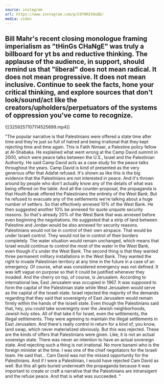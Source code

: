 ```yaml
---
source: instagram
url: https://www.instagram.com/p/C07NRIVOoQD/
media: video
---
```


## Bill Mahr's recent closing monologue framing imperialism as "tHinGs CHaNgE" was truly a billboard for yt bs and reductive thinking.  The applause of the audience, in support, should remind us that "liberal" does not mean radical. It does not mean progressive. It does not mean inclusive.  Continue to seek the facts, hone your critical thinking, and explore sources that don't look/sound/act like the creators/upholders/perpetuators of the systems of oppression you've come to recognize.

![[3259257107114525699.mp4]]

"The popular narrative is that Palestinians were offered a state time after time and they're
just so full of hatred and being irrational that they kept rejecting time and time again.
This is Fatih Nimaer, a Palestine policy fellow at Al-Shabaka.
He explained what went wrong at the Camp David summit in 2000, which were peace talks
between the U.S., Israel and the Palestinian Authority.
He said Camp David acts as a case study for the peace talks throughout the years.
Camp David is kind of presented as the very generous offer that Adafat refused.
It's shown as like this is the big evidence that the Palestinians are not interested in peace.
And it's thrown around by people who don't actually know any of the details of what was being offered on the table.
And all the counter-proposal, the propaganda is that Houth Barak offered the Palestinians the entirety of the West Bank.
But he refused to evacuate any of the settlements we're talking about a huge number of settlers.
So that effectively annexed 10% of the West Bank.
He then suggested another 10% be annexed for quote unquote security reasons.
So that's already 20% of the West Bank that was annexed before even beginning the negotiations.
He suggested that a strip of land between Palestine and Jordan would be also annexed for security reasons.
Palestinians would not be in control of their own airspace.
That would be under Israeli control.
They would not be in control of their borders completely.
The water situation would remain unchanged, which means that Israel would continue to control the most of the water in the West Bank,
even though it's under the West Bank.
The second thing is that they wanted three permanent military installations in the West Bank.
They wanted the right to invade Palestinian territory at any time in the future in a case of an emergency.
Of course, what was considered emergency was not defined.
It was left vague on purpose so that it could be justified whenever they invaded.
And the cherry on top, of course, is Jerusalem.
According to international law, East Jerusalem was occupied in 1967.
It was supposed to form the capital of the Palestinian state while West Jerusalem would serve as the capital of the Israeli state.
Israel rejected the majority of the demands regarding that they said that sovereignty of East Jerusalem would remain firmly within the hands of the Israeli state.
Even though the Palestinians said that, hey, you could take sovereignty over the Jewish neighborhoods, Jewish holy sites.
All of that take it for Israel, even the settlements, the illegal settlements.
They were agreeing to maintain the illegal settlements in East Jerusalem.
And there's really control in return for a kind of, you know, land swap, which never materialized obviously.
But this was rejected.
These are the kinds of offers that Palestinians were given.
Like, it is not an actual sovereign state.
There was never an intention to have an actual sovereign state.
And rejecting such a thing is not irrational.
No more banami who is the foreign minister at the time.
I was one of the chief negotiators for the Israeli team.
He said that...
Cam David was not the missed opportunity for the Palestinians.
And if I were a Palestinian, I would have rejected Cam David as well.
But this all gets buried underneath the propaganda because it was important to create or craft a narrative that the Palestinians are intransigent and the refuse peace.
And that is what was succeeded. "
